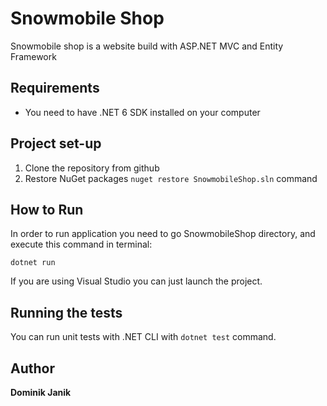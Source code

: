 # Snowmobile Shop

Snowmobile shop is a website build with ASP.NET MVC and Entity Framework

## Requirements
- You need to have .NET 6 SDK installed on your computer

## Project set-up

1. Clone the repository from github
2. Restore NuGet packages `nuget restore SnowmobileShop.sln` command
    
## How to Run
In order to run application you need to go SnowmobileShop directory, and execute this command in terminal:

    dotnet run

If you are using Visual Studio you can just launch the project.

## Running the tests
You can run unit tests with .NET CLI with `dotnet test` command.

## Author

**Dominik Janik**